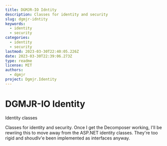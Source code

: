 ```yaml
---
title: DGMJR-IO Idntity
description: Classes for identity and security
slug: dgmjr-idntity
keywords:
  - identity
  - security
categories:
  - identity
  - security
lastmod: 2023-03-30T22:40:05.226Z
date: 2023-03-30T22:39:06.273Z
type: readme
license: MIT
authors:
  - dgmjr
project: Dgmjr.Identity
---
```


# DGMJR-IO Identity

Identity classes

Classes for identity and security.  Once I get the Decomposer working, I'll be rewriing this to move away from the ASP.NET identity classes. They're too rigid and shoudlv'e been implemented as interfaces anyway.

